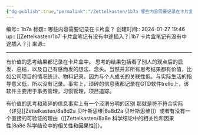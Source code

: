 ```yaml
---
{"dg-publish":true,"permalink":"/Zettelkasten/1b7a 哪些内容需要记录在卡片盒？/","dgPassFrontmatter":true}
---
```


 编号:: 1b7a
标题:: 哪些内容需要记录在卡片盒？
创建时间:: 2024-01-27 19:46
up:: [[Zettelkasten/1b7 卡片盒笔记有没有中途插入？\|1b7 卡片盒笔记有没有中途插入？]]
来源:: 

---
有价值的思考结果都记录在卡片盒中。
思考的结果包括看了别人的观点后的启发、总结，以及自己有感而发的想法、念头。当然并非所有思考结果都有价值，比如公司项目的情况统计、物料记录，因为与个人成长的关联性低，与实际生活的指导意义低，所以没有记录。事实上，琐碎的信息我都记录在GTD软件trello上，该软件主要用于事务管理，习惯管理，项目追踪。

有价值的思考和琐碎的信息事实上有一个泾渭分明的区别
那就是符不符合实际（详见[[Zettelkasten/8a8d2a 贝叶斯思维\|8a8d2a 贝叶斯思维]]）或者有没有一个直接的可验证的理由（[[Zettelkasten/8a8e 科学结论中的相关性和因果性\|8a8e 科学结论中的相关性和因果性]]）。